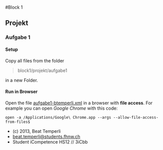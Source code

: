 #Block 1

## Projekt

### Aufgabe 1

#### Setup
Copy all files from the folder
> block1/projekt/aufgabe1

in a new Folder.

#### Run in Browser
Open the file [aufgabe1-btemperli.xml](https://github.com/btemperli/fhnw-dbc/blob/master/block1/projekt/aufgabe1/aufgabe1-btemperli.xml)
in a browser with **file access**. For example you can open *Google Chrome* with this code:

`open -a /Applications/Google\ Chrome.app --args --allow-file-access-from-files$`
 
 
 
 
 
* (c) 2013, Beat Temperli
* beat.temperli@students.fhnw.ch
* Student iCompetence HS12 // 3iCbb
